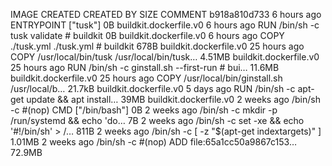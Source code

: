 IMAGE CREATED CREATED BY SIZE COMMENT
b918a810d733 6 hours ago ENTRYPOINT ["tusk"] 0B buildkit.dockerfile.v0
<missing> 6 hours ago RUN /bin/sh -c tusk validate # buildkit 0B buildkit.dockerfile.v0
<missing> 6 hours ago COPY ./tusk.yml ./tusk.yml # buildkit 678B buildkit.dockerfile.v0
<missing> 25 hours ago COPY /usr/local/bin/tusk /usr/local/bin/tusk… 4.51MB buildkit.dockerfile.v0
<missing> 25 hours ago RUN /bin/sh -c ginstall.sh --first-run # bui… 11.6MB buildkit.dockerfile.v0
<missing> 25 hours ago COPY /usr/local/bin/ginstall.sh /usr/local/b… 21.7kB buildkit.dockerfile.v0
<missing> 5 days ago RUN /bin/sh -c apt-get update && apt install… 39MB buildkit.dockerfile.v0
<missing> 2 weeks ago /bin/sh -c #(nop) CMD ["/bin/bash"] 0B
<missing> 2 weeks ago /bin/sh -c mkdir -p /run/systemd && echo 'do… 7B
<missing> 2 weeks ago /bin/sh -c set -xe && echo '#!/bin/sh' > /… 811B
<missing> 2 weeks ago /bin/sh -c [ -z "$(apt-get indextargets)" ] 1.01MB
<missing> 2 weeks ago /bin/sh -c #(nop) ADD file:65a1cc50a9867c153… 72.9MB
